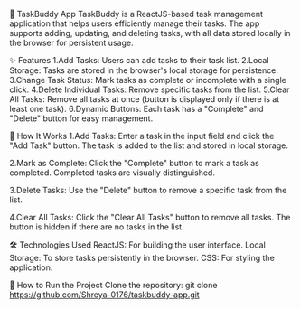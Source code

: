 🌟 TaskBuddy App
  TaskBuddy is a ReactJS-based task management application that helps users efficiently manage their tasks. The app supports adding, updating, and deleting tasks, with all   data stored locally in the browser for persistent usage.

✨ Features
1.Add Tasks: Users can add tasks to their task list.
2.Local Storage: Tasks are stored in the browser's local storage for persistence.
3.Change Task Status: Mark tasks as complete or incomplete with a single click.
4.Delete Individual Tasks: Remove specific tasks from the list.
5.Clear All Tasks: Remove all tasks at once (button is displayed only if there is at least one task).
6.Dynamic Buttons: Each task has a "Complete" and "Delete" button for easy management.


🔧 How It Works
1.Add Tasks:
Enter a task in the input field and click the "Add Task" button.
The task is added to the list and stored in local storage.

2.Mark as Complete:
Click the "Complete" button to mark a task as completed.
Completed tasks are visually distinguished.

3.Delete Tasks:
Use the "Delete" button to remove a specific task from the list.

4.Clear All Tasks:
Click the "Clear All Tasks" button to remove all tasks.
The button is hidden if there are no tasks in the list.


🛠️ Technologies Used
ReactJS: For building the user interface.
Local Storage: To store tasks persistently in the browser.
CSS: For styling the application.


🚀 How to Run the Project
Clone the repository:
git clone https://github.com/Shreya-0176/taskbuddy-app.git
